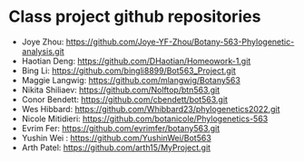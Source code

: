 # Class project github repositories

- Joye Zhou: https://github.com/Joye-YF-Zhou/Botany-563-Phylogenetic-analysis.git
- Haotian Deng: https://github.com/DHaotian/Homeowork-1.git
- Bing Li: https://github.com/bingli8899/Bot563_Project.git
- Maggie Langwig: https://github.com/mlangwig/Botany563
- Nikita Shiliaev: https://github.com/Nolftop/btn563.git
- Conor Bendett: https://github.com/cbendett/bot563.git
- Wes Hibbard: https://github.com/Whibbard23/phylogenetics2022.git
- Nicole Mitidieri: https://github.com/botanicole/Phylogenetics-563
- Evrim Fer: https://github.com/evrimfer/botany563.git
- Yushin Wei : https://github.com/YushinWei/Bot563
- Arth Patel: https://github.com/arth15/MyProject.git
